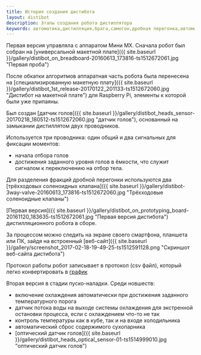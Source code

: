```yaml
---
title: История создания дистибота
layout: distibot
description: Этапы создания робота дистиллятора
keywords: автоматика,дистилляция,брага,самогон,дробная перегонка,автоматизация
---
```

Первая версия управляла с аппаратом Мини МХ. Сначала робот был собран на [универсальной макетной плате]({{ site.baseurl }}/gallery/distibot_on_breadboard-20160613_173816-ts1512672061.jpg "Первая проба")

После обкатки алгоритмов аппаратная часть робота была перенесена на [специализированную макетную плату]({{ site.baseurl }}/gallery/distibot_1st_release-20170122_201133-ts1512672060.jpg "Дистибот на макетной плате") для Raspberry Pi, элементы к которой были уже припаяны.

Был создан [датчик голов]({{ site.baseurl }}/gallery/distibot_heads_sensor-20170218_180512-ts1512672060.jpg "датчик голов"),  основанный на замыкании дистиллятом двух проводников.

Используется три проводника: один общий и два сигнальных для фиксации моментов:
* начала отбора голов
* достижения заданного уровня голов в ёмкости, что служит сигналом к переключению на отбор тела.

Для разделения фракций дробной перегонки используются два [трёхходовых соленоидных клапана]({{ site.baseurl }}/gallery/distibot-3way-valve-20160613_173816-ts1512672060.jpg "Трёхходовые соленоидные клапаны")

[Первая версия]({{ site.baseurl }}/gallery/distibot_on_prototyping_board-20161120_183635-ts1512672061.jpg "Первая версия дистибота") дистилляционного робота в сборе.

За процессом можно следить на экране своего смартфона, планшета или ПК, зайдя на встроенный [веб-сайт]({{ site.baseurl }}/gallery/screenshot_2017-02-18-19-49-25-ts1512591128.png "Скриншот веб-сайта дистибота")

Протокол работы робот записывает в протокол (csv файл), который легко конвертировать в [график](https://docs.google.com/spreadsheets/d/e/2PACX-1vQKVkhn2IV3O2DWPfm31xbuuNPdL8AR2d5d1wyDTlDyx5drlEgdRp8TZ8kN6Dnzw809yDsPuS1UphSW/pubchart?oid=1961167213&amp;format=interactive "График на Google Docs")

Вторая версия в стадии пуско-наладки. Среди новшеств:
* включение охлаждения автоматически при достижения заданного температурного порога
* датчик потока воды на выходе системы охлаждения для экстренной остановки процесса, если с охлаждением что-то не так
* контроль температуры как в кубе, так и на входе холодильника
* автоматический сброс содержимого сухопарника
* [оптический датчик голов]({{ site.baseurl }}/gallery/distibot_heads_optical_sensor-01-ts1514999010.jpg "оптический датчик голов")
